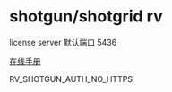 # shotgun/shotgrid rv

license server 默认端口 5436

[在线手册](https://help.autodesk.com/view/SGSUB/ENU/?guid=SG_RV_rv_manuals_rv_user_manual_rv_user_manual_chapter_two_html)

RV_SHOTGUN_AUTH_NO_HTTPS


